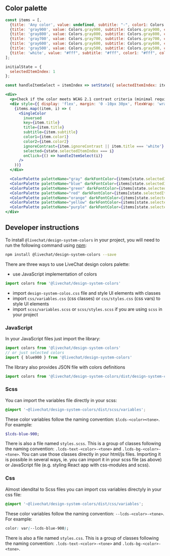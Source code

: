 ## Color palette

```jsx noeditor
const items = [,
  {title: 'Any color', value: undefined, subtitle: "-", color1: Colors.gray900, color2: Colors.gray50, ignoreContrast: true},
  {title: 'gray900', value: Colors.gray900, subtitle: Colors.gray900, color1: Colors.gray900, color2: Colors.gray50, ignoreContrast: false},
  {title: 'gray800', value: Colors.gray800, subtitle: Colors.gray800, color1: Colors.gray800, color2: Colors.gray50, ignoreContrast: false},
  {title: 'gray700', value: Colors.gray700, subtitle: Colors.gray700, color1: Colors.gray700, color2: Colors.gray50, ignoreContrast: false},
  {title: 'gray600', value: Colors.gray600, subtitle: Colors.gray600, color1: Colors.gray600, color2: Colors.gray50, ignoreContrast: false},
  {title: 'gray500', value: Colors.gray500, subtitle: Colors.gray500, color1: Colors.gray500, color2: Colors.gray50, ignoreContrast: false},
  {title: 'white', value: "#fff", subtitle: "#fff", color1: "#fff", color2: Colors.gray900, ignoreContrast: false}
];

initialState = {
  selectedItemIndex: 1
};

const handleItemSelect = itemIndex => setState({ selectedItemIndex: itemIndex });

<div>
  <p>Check if the color meets WCAG 2.1 contrast criteria (minimal required is 4.5). Select font color:</p>
  <div style={{ display: 'flex', margin: '0 -10px 30px', flexWrap: 'wrap' }}>
    {items.map((item, i) => (
      <SingleColor
        inversed
        key={item.title}
        title={item.title}
        subtitle={item.subtitle}
        color1={item.color1}
        color2={item.color2}
        ignoreContrast={item.ignoreContrast || item.title === 'white'}
        selected={state.selectedItemIndex === i}
        onClick={() => handleItemSelect(i)}
      />
    ))}
  </div>

  <ColorPalette paletteName="gray" darkFontColor={items[state.selectedItemIndex].color1} ignoreContrast={items[state.selectedItemIndex].ignoreContrast} />
  <ColorPalette paletteName="blue" darkFontColor={items[state.selectedItemIndex].color1} ignoreContrast={items[state.selectedItemIndex].ignoreContrast} />
  <ColorPalette paletteName="green" darkFontColor={items[state.selectedItemIndex].color1} ignoreContrast={items[state.selectedItemIndex].ignoreContrast} />
  <ColorPalette paletteName="red" darkFontColor={items[state.selectedItemIndex].color1} ignoreContrast={items[state.selectedItemIndex].ignoreContrast} />
  <ColorPalette paletteName="orange" darkFontColor={items[state.selectedItemIndex].color1} ignoreContrast={items[state.selectedItemIndex].ignoreContrast} />
  <ColorPalette paletteName="yellow" darkFontColor={items[state.selectedItemIndex].color1} ignoreContrast={items[state.selectedItemIndex].ignoreContrast} />
  <ColorPalette paletteName="purple" darkFontColor={items[state.selectedItemIndex].color1} ignoreContrast={items[state.selectedItemIndex].ignoreContrast} />
</div>
```

## Developer instructions

To install `@livechat/design-system-colors` in your project, you will need to run the following
command using [npm](https://www.npmjs.com/):

```bash
npm install @livechat/design-system-colors --save
```


There are three ways to use LiveChat design colors palette:
- use JavaScript implementation of colors
```js static
import colors from '@livechat/design-system-colors'
```
- import `design-system-colos.css` file and style UI elements with classes
- import `css/variables.css` (css classes) or `css/styles.css` (css vars) to style UI elements
- import `scss/variables.scss` or `scss/styles.scss` if you are using `scss` in your project

### JavaScript

In your JavaScript files just import the library:

```js static
import colors from '@livechat/design-system-colors'
// or just selected colors
import { blue900 } from '@livechat/design-system-colors'
```

The library also provides JSON file with colors definitions
```js static
import colors from '@livechat/design-system-colors/dist/design-system-colors.json'
```

### Scss

You can import the variables file directly in your scss:

```scss
@import '~@livechat/design-system-colors/dist/scss/variables';
```

These color variables follow the naming convention: `$lcds-<color><tone>`.
For example:

```scss
$lcds-blue-900;
```

There is also a file named `styles.scss`. This is a group of classes following the naming convention: `.lcds-text-<color>-<tone>` and `.lcds-bg-<color>-<tone>`. You can use those classes directly in your html/js files. Importing it is possible in several ways, ie. you can import it in your scss file (as above) or JavaScript file (e.g. styling React app with css-modules and scss).

### Css

Almost idendital to Scss files you can import css variables directyly in your css file:

```scss
@import '~@livechat/design-system-colors/dist/css/variables';
```

These color variables follow the naming convention: `--lcds-<color>-<tone>`.
For example:

```css
color: var(--lcds-blue-900);
```

There is also a file named `styles.css`. This is a group of classes following the naming convention: `.lcds-text-<color>-<tone>` and `.lcds-bg-<color>-<tone>`.
